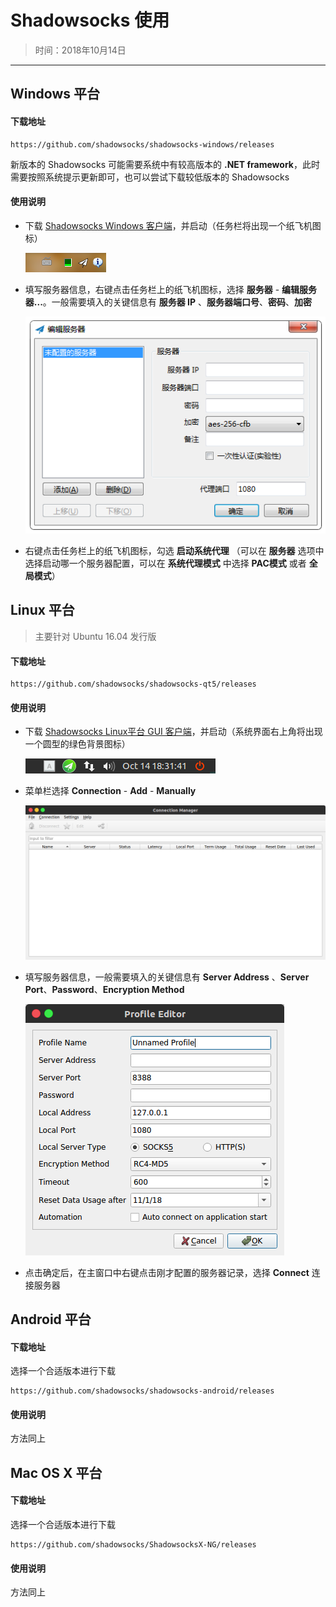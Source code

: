 # Shadowsocks 使用

> 时间：2018年10月14日

---

## Windows 平台

#### 下载地址

```
https://github.com/shadowsocks/shadowsocks-windows/releases
```

新版本的 Shadowsocks 可能需要系统中有较高版本的 **.NET framework**，此时需要按照系统提示更新即可，也可以尝试下载较低版本的 Shadowsocks

#### 使用说明

- 下载 [Shadowsocks Windows 客户端](https://github.com/shadowsocks/shadowsocks-windows/releases/download/4.1.2/Shadowsocks-4.1.2.zip)，并启动（任务栏将出现一个纸飞机图标）

  ![任务栏](res/windows-usage-01.png)

- 填写服务器信息，右键点击任务栏上的纸飞机图标，选择 **服务器** - **编辑服务器...**。一般需要填入的关键信息有 **服务器 IP** 、**服务器端口号**、**密码**、**加密**

  ![编辑服务器](res/windows-usage-02.png)

- 右键点击任务栏上的纸飞机图标，勾选 **启动系统代理** （可以在 **服务器** 选项中选择启动哪一个服务器配置，可以在 **系统代理模式** 中选择 **PAC模式** 或者 **全局模式**）

## Linux 平台

> 主要针对 Ubuntu 16.04 发行版

#### 下载地址


```
https://github.com/shadowsocks/shadowsocks-qt5/releases
```

#### 使用说明

- 下载 [Shadowsocks Linux平台 GUI 客户端](https://github.com/shadowsocks/shadowsocks-qt5/releases/download/v3.0.0/Shadowsocks-Qt5-3.0.0-x86_64.AppImage)，并启动（系统界面右上角将出现一个圆型的绿色背景图标）

  ![编辑服务器](res/ubuntu-usage-01.png)

- 菜单栏选择 **Connection** - **Add** - **Manually**

  ![Connection Manager](res/ubuntu-usage-02.png)

- 填写服务器信息，一般需要填入的关键信息有 **Server Address** 、**Server Port**、**Password**、**Encryption Method**

  ![Profile Editor](res/ubuntu-usage-03.png)

- 点击确定后，在主窗口中右键点击刚才配置的服务器记录，选择 **Connect** 连接服务器

## Android 平台

#### 下载地址

选择一个合适版本进行下载

```
https://github.com/shadowsocks/shadowsocks-android/releases
```

#### 使用说明

方法同上

## Mac OS X 平台

#### 下载地址

选择一个合适版本进行下载

```
https://github.com/shadowsocks/ShadowsocksX-NG/releases
```

#### 使用说明

方法同上
